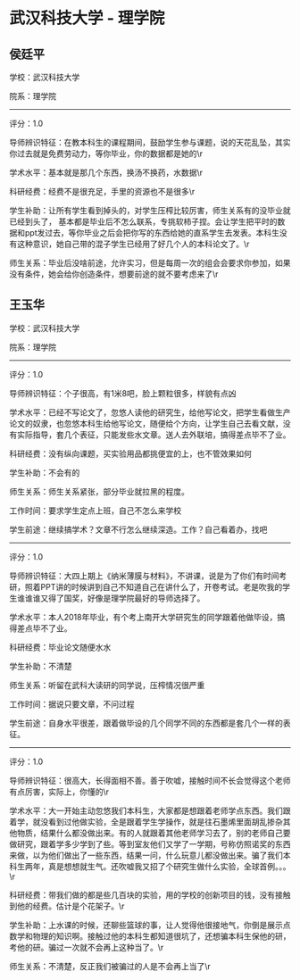 # 武汉科技大学 - 理学院

## 侯廷平

学校：武汉科技大学

院系：理学院

* * *

评分：1.0

导师辨识特征：在教本科生的课程期间，鼓励学生参与课题，说的天花乱坠，其实你过去就是免费劳动力，等你毕业，你的数据都是她的\r

学术水平：基本就是那几个东西，换汤不换药，水数据\r

科研经费：经费不是很充足，手里的资源也不是很多\r

学生补助：让所有学生看到掉头的，对学生压榨比较厉害，师生关系有的没毕业就已经到头了， 基本都是毕业后不怎么联系，专挑软柿子捏。会让学生把平时的数据和ppt发过去，等你毕业之后会把你写的东西给她的直系学生去发表。本科生没有这种意识，她自己带的混子学生已经用了好几个人的本科论文了。\r

师生关系：毕业后没啥前途，允许实习，但是每周一次的组会会要求你参加，如果没有条件，她会给你创造条件，想要前途的就不要考虑来了\r

## 王玉华

学校：武汉科技大学

院系：理学院

* * *

评分：1.0

导师辨识特征：个子很高，有1米8吧，脸上颗粒很多，样貌有点凶

学术水平：已经不写论文了，忽悠人读他的研究生，给他写论文，把学生看做生产论文的奴隶，也忽悠本科生给他写论文，随便给个方向，让学生自己去看文献，没有实际指导，套几个表征，只能发些水文章。送人去外联培，搞得差点毕不了业。

科研经费：没有纵向课题，买实验用品都挑便宜的上，也不管效果如何

学生补助：不会有的

师生关系：师生关系紧张，部分毕业就拉黑的程度。

工作时间：要求学生定点上班，自己不怎么来学校

学生前途：继续搞学术？文章不行怎么继续深造。工作？自己看着办，找吧

* * *

评分：1.0

导师辨识特征：大四上期上《纳米薄膜与材料》，不讲课，说是为了你们有时间考研，照着PPT讲的时候讲到自己不知道自己在讲什么了，开卷考试。老是吹我的学生谁谁谁又得了国奖，好像是理学院最好的导师选择了。

学术水平：本人2018年毕业，有个考上南开大学研究生的同学跟着他做毕设，搞得差点毕不了业。

科研经费：毕业论文随便水水

学生补助：不清楚

师生关系：听留在武科大读研的同学说，压榨情况很严重

工作时间：据说只要文章，不问过程

学生前途：自身水平很差，跟着做毕设的几个同学不同的东西都是套几个一样的表征。

* * *

评分：1.0

导师辨识特征：很高大，长得面相不善。善于吹嘘，接触时间不长会觉得这个老师有点厉害，实际上，你懂的\r

学术水平：大一开始主动忽悠我们本科生，大家都是想跟着老师学点东西。我们跟着学，就没看到过他做实验，全是跟着学生学操作，就是往石墨烯里面胡乱掺杂其他物质，结果什么都没做出来。有的人就跟着其他老师学习去了，别的老师自己要做研究，跟着学多少学到了些。等到室友他们又学了一学期，号称仿照诺奖的东西来做，以为他们做出了一些东西，结果一问，什么玩意儿都没做出来。骗了我们本科生两年，真是想想就生气。还吹嘘我又招了个研究生做什么实验，全球首例。。。\r

科研经费：带我们做的都是些几百块的实验，用的学校的创新项目的钱，没有接触到他的经费。估计是个花架子。\r

学生补助：上水课的时候，还聊些篮球的事，让人觉得他很接地气，你倒是展示点数学和物理的知识啊。接触过他的本科生都知道很坑了，还想骗本科生保他的研，考他的研。骗过一次就不会再上这种当了。\r

师生关系：不清楚，反正我们被骗过的人是不会再上当了\r